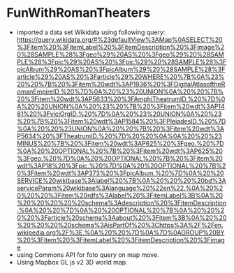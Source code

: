 # FunWithRomanTheaters
 
 
- imported a data set Wikidata using following query: https://query.wikidata.org/#%23defaultView%3AMap%0ASELECT%20%3Fitem%20%3FitemLabel%20%3FitemDescription%20%3Fimage%20%28SAMPLE%28%3Fgeo%29%20AS%20%3Fgeo%29%20%28SAMPLE%28%3Fpic%29%20AS%20%3Fpic%29%20%28SAMPLE%28%3FpicAlbum%29%20AS%20%3FpicAlbum%29%20%28SAMPLE%28%3Farticle%29%20AS%20%3Farticle%29%20WHERE%20%7B%0A%23%20%20%7B%20%3Fitem%20wdt%3AP1936%20%3FDigitalAtlasoftheRomanEmpireID.%20%7D%0A%20%23%20UNION%0A%20%20%7B%20%3Fitem%20wdt%3AP5633%20%3FAmphiTheatrumID.%20%7D%0A%20%20UNION%0A%20%23%20%7B%20%3Fitem%20wdt%3AP1481%20%3FviciOrgID.%20%7D%0A%20%23%20UNION%0A%20%23%20%7B%20%3Fitem%20wdt%3AP1584%20%3FPleiadesID.%20%7D%0A%20%20%23UNION%0A%20%20%7B%20%3Fitem%20wdt%3AP5634%20%3FTheatrumID.%20%7D%20%20%0A%0A%20%20%23MINUS%20%7B%20%3Fitem%20wdt%3AP625%20%3Fgeo.%20%7D%0A%20%20OPTIONAL%20%7B%20%3Fitem%20wdt%3AP625%20%3Fgeo.%20%7D%0A%20%20OPTIONAL%20%7B%20%3Fitem%20wdt%3AP18%20%3Fpic.%20%7D%0A%20%20OPTIONAL%20%7B%20%3Fitem%20wdt%3AP373%20%3FpicAlbum.%20%7D%0A%20%20SERVICE%20wikibase%3Alabel%20%7B%0A%20%20%20%20bd%3AserviceParam%20wikibase%3Alanguage%20%22en%22.%0A%20%20%20%20%3Fitem%20rdfs%3Alabel%20%3FitemLabel%3B%0A%20%20%20%20%20%20schema%3Adescription%20%3FitemDescription.%0A%20%20%7D%0A%20%20OPTIONAL%20%7B%0A%20%20%20%20%3Farticle%20schema%3Aabout%20%3Fitem%3B%0A%20%20%20%20%20%20schema%3AisPartOf%20%3Chttps%3A%2F%2Fen.wikipedia.org%2F%3E.%0A%20%20%7D%0A%7D%0AGROUP%20BY%20%3Fitem%20%3FitemLabel%20%3FitemDescription%20%3Fimage
- using Commons API for foto query on map move.
- Using Mapbox GL js v2 3D world map.
